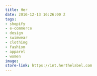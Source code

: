 ```yaml
---
title: Her
date: 2016-12-13 16:26:00 Z
tags:
- shopify
- e-commerce
- design
- swimwear
- clothing
- fashion
- apparel
- women
image: 
store-link: https://int.herthelabel.com
---
```


